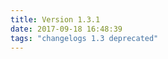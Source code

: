 ```yaml
---
title: Version 1.3.1
date: 2017-09-18 16:48:39 
tags: "changelogs 1.3 deprecated"
---
```


<script src="https://gist.github.com/spinnaker-release/021ff67e0ef7a4e1b271e0ea4344b3b4.js"></script>
